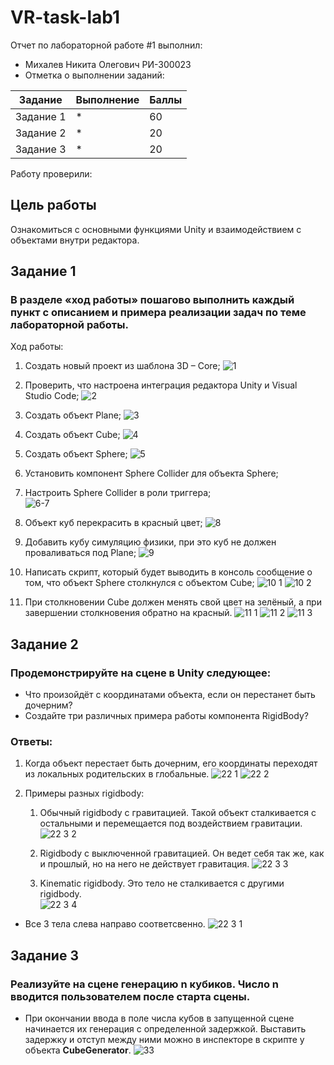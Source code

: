 # VR-task-lab1

Отчет по лабораторной работе #1 выполнил:
- Михалев Никита Олегович РИ-300023
- Отметка о выполнении заданий:

| Задание | Выполнение | Баллы |
| ------ | ------ | ------ |
| Задание 1 | * | 60 |
| Задание 2 | * | 20 |
| Задание 3 | * | 20 |

Работу проверили:

## Цель работы
Ознакомиться с основными функциями Unity и взаимодействием с объектами внутри редактора.

## Задание 1
### В разделе «ход работы» пошагово выполнить каждый пункт с описанием и примера реализации задач по теме лабораторной работы.

Ход работы:

1. Создать новый проект из шаблона 3D – Core;
![1](https://user-images.githubusercontent.com/78908105/190860656-a082b367-d715-4e15-b327-a5656c17ed31.png)

2. Проверить, что настроена интеграция редактора Unity и Visual Studio Code;
![2](https://user-images.githubusercontent.com/78908105/190860681-17c3b53d-de32-4b8e-bce3-6d9caabf3bdc.png)

3. Создать объект Plane;
![3](https://user-images.githubusercontent.com/78908105/190860685-280194e9-9b06-45ed-8a3b-5047d683177c.png)

4. Создать объект Cube;
![4](https://user-images.githubusercontent.com/78908105/190860688-32240c91-73b5-4a30-bce9-1c9971e6fa48.png)

5. Создать объект Sphere;
![5](https://user-images.githubusercontent.com/78908105/190860693-0799e17c-69ea-4a57-9eda-be2385785dd2.png)

6. Установить компонент Sphere Collider для объекта Sphere;
7. Настроить Sphere Collider в роли триггера;  
![6-7](https://user-images.githubusercontent.com/78908105/190860695-fb36e117-ba9a-49cd-bba6-fc3a151f876a.png)

8. Объект куб перекрасить в красный цвет;
![8](https://user-images.githubusercontent.com/78908105/190860700-65c28acc-afb1-492a-a745-1e24f6b84c83.png)

9. Добавить кубу симуляцию физики, при это куб не должен проваливаться под Plane;
![9](https://user-images.githubusercontent.com/78908105/190860702-76de8447-d8fe-4a5e-9382-c467980d96e7.png)

10. Написать скрипт, который будет выводить в консоль сообщение о том, что объект Sphere столкнулся с объектом Cube;
![10 1](https://user-images.githubusercontent.com/78908105/190860705-1a946d4d-b631-4ca4-acfa-cfb205ef43ce.png)
![10 2](https://user-images.githubusercontent.com/78908105/190860709-7f315a4e-7d9f-4dc8-a514-83e22e8d1aad.png)

11. При столкновении Cube должен менять свой цвет на зелёный, а при завершении столкновения обратно на красный.
![11 1](https://user-images.githubusercontent.com/78908105/190860711-d02446be-aa93-4700-a07c-53253c5a97ed.png)
![11 2](https://user-images.githubusercontent.com/78908105/190860712-b9ca4284-c30c-4e79-802a-7a60bca8a466.png)
![11 3](https://user-images.githubusercontent.com/78908105/190860713-a6744ed5-37e2-4a03-ba70-32cf519eee60.png)

## Задание 2
### Продемонстрируйте на сцене в Unity следующее:

- Что произойдёт с координатами объекта, если он перестанет быть дочерним?
- Создайте три различных примера работы компонента RigidBody?

### Ответы:

1. Когда объект перестает быть дочерним, его координаты переходят из локальных родительских в глобальные.
![22 1](https://user-images.githubusercontent.com/78908105/190860875-ae228bb3-9d0f-4ff4-b16f-ed99ef17715a.png)
![22 2](https://user-images.githubusercontent.com/78908105/190860877-74de2881-22fc-4cd4-b9df-fde25c3982d9.png)

2. Примеры разных rigidbody: 

    1. Обычный rigidbody с гравитацией. Такой объект сталкивается с остальными и перемещается под воздействием гравитации.
    ![22 3 2](https://user-images.githubusercontent.com/78908105/190861274-b597b2e0-6ed0-4ec2-8793-37637d7f19c1.png)  

    2. Rigidbody с выключенной гравитацией. Он ведет себя так же, как и прошлый, но на него не действует гравитация.
    ![22 3 3](https://user-images.githubusercontent.com/78908105/190861315-f5ec672e-0d23-4401-a12a-1708fdc7d2ca.png)  

    3. Kinematic rigidbody. Это тело не сталкивается с другими rigidbody.  
    ![22 3 4](https://user-images.githubusercontent.com/78908105/190861372-d0e0acbd-6604-45a3-9792-c0f9e6cd389d.png)  

* Все 3 тела слева направо соответсвенно.
![22 3 1](https://user-images.githubusercontent.com/78908105/190861391-28aecb41-32c8-48b4-912a-6bb55b6d5c58.png)

## Задание 3
### Реализуйте на сцене генерацию n кубиков. Число n вводится пользователем после старта сцены.

* При окончании ввода в поле числа кубов в запущенной сцене начинается их генерация с определенной задержкой. Выставить задержку и отступ между ними можно в инспекторе в скрипте у объекта **CubeGenerator**.
![33](https://user-images.githubusercontent.com/78908105/190861599-9279fc1c-adbb-4c91-aae0-2c07ddcb69b2.png)
